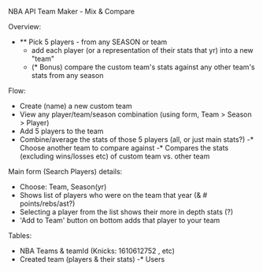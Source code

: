 NBA API Team Maker - Mix & Compare

Overview:

- ** Pick 5 players - from any SEASON or team
    - add each player (or a representation of their stats that yr) into a new "team"
    - (* Bonus) compare the custom team's stats against any other team's stats from any season

Flow:

- Create (name) a new custom team
- View any player/team/season combination (using form, Team > Season > Player)
- Add 5 players to the team
- Combine/average the stats of those 5 players (all, or just main stats?)
-* Choose another team to compare against
-* Compares the stats (excluding wins/losses etc) of custom team vs. other team


Main form (Search Players) details:

- Choose: Team, Season(yr)
- Shows list of players who were on the team that year (& # points/rebs/ast?)
- Selecting a player from the list shows their more in depth stats (?)
- 'Add to Team' button on bottom adds that player to your team

Tables:

- NBA Teams & teamId (Knicks: 1610612752 , etc)
- Created team (players & their stats)
-* Users
